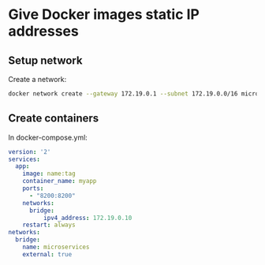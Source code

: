 # Give Docker images static IP addresses

## Setup network

Create a network:

```bash
docker network create --gateway 172.19.0.1 --subnet 172.19.0.0/16 microservices
```

## Create containers

In docker-compose.yml:

```yaml
version: '2'
services:
  app:
    image: name:tag
    container_name: myapp
    ports:
      - "8200:8200"
    networks:
      bridge:
	      ipv4_address: 172.19.0.10
    restart: always
networks:
  bridge:
    name: microservices
    external: true
```
